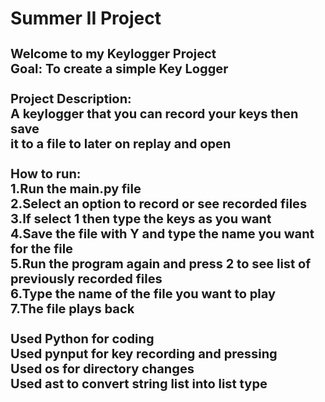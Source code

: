 <!DOCTYPE html>
<html>
<head>
<h1>Summer II Project</h1>
</head>
<body>
<h1 style="font-size: 20px;">Welcome to my Keylogger Project<br>
Goal: To create a simple Key Logger<br><br>
Project Description:<br>
A keylogger that you can record your keys then save<br>
it to a file to later on replay and open<br><br>
How to run:<br>
1.Run the main.py file<br>
2.Select an option to record or see recorded files<br>
3.If select 1 then type the keys as you want<br>
4.Save the file with Y and type the name you want for the file<br>
5.Run the program again and press 2 to see list of previously recorded files<br>
6.Type the name of the file you want to play<br>
7.The file plays back<br><br>
Used Python for coding<br>
Used pynput for key recording and pressing<br>
Used os for directory changes<br>
Used ast to convert string list into list type </h1>

</body>
</html>